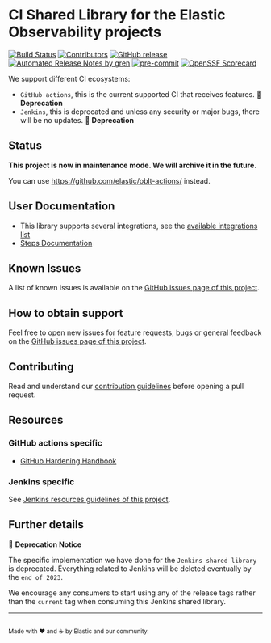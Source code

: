 # CI Shared Library for the Elastic Observability projects

[![Build Status](https://github.com/elastic/apm-pipeline-library/actions/workflows/build-test.yml/badge.svg)](https://github.com/elastic/apm-pipeline-library/actions/workflows/build-test.yml)
[![Contributors](https://img.shields.io/github/contributors/elastic/apm-pipeline-library.svg)](https://github.com/elastic/apm-pipeline-library/graphs/contributors)
[![GitHub release](https://img.shields.io/github/release/elastic/apm-pipeline-library.svg?label=changelog)](https://github.com/elastic/apm-pipeline-library/releases/latest)
[![Automated Release Notes by gren](https://img.shields.io/badge/%F0%9F%A4%96-release%20notes-00B2EE.svg)](https://github-tools.github.io/github-release-notes/)
[![pre-commit](https://img.shields.io/badge/pre--commit-enabled-brightgreen?logo=pre-commit&logoColor=white)](https://github.com/pre-commit/pre-commit)
[![OpenSSF Scorecard](https://api.securityscorecards.dev/projects/github.com/elastic/apm-pipeline-library/badge)](https://securityscorecards.dev/viewer/?uri=github.com/elastic/apm-pipeline-library)

We support different CI ecosystems:

* `GitHub actions`, this is the current supported CI that receives features. 📌 **Deprecation**
* `Jenkins`, this is deprecated and unless any security or major bugs, there will be no updates. 📌 **Deprecation**

## Status

**This project is now in maintenance mode. We will archive it in the future.**

You can use https://github.com/elastic/oblt-actions/ instead.

## User Documentation

* This library supports several integrations, see the [available integrations list](INTEGRATIONS.md)
* [Steps Documentation](vars/README.md)

## Known Issues

A list of known issues is available on the [GitHub issues page of this project][apm-pipeline-library-issues].

## How to obtain support

Feel free to open new issues for feature requests, bugs or general feedback on
the [GitHub issues page of this project][apm-pipeline-library-issues].

## Contributing

Read and understand our [contribution guidelines][apm-pipeline-library-contribution]
before opening a pull request.

## Resources

### GitHub actions specific

* [GitHub Hardening Handbook](https://docs.github.com/en/actions/security-guides/security-hardening-for-github-actions)

### Jenkins specific

See [Jenkins resources guidelines of this project][jenkins-resources].

## Further details

📌 **Deprecation Notice**

The specific implementation we have done for the `Jenkins shared library` is deprecated. Everything related to Jenkins will be deleted eventually by the `end of 2023`.

We encourage any consumers to start using any of the release tags rather than the `current` tag when consuming this Jenkins shared library.

---

[apm-pipeline-library-issues]: https://github.com/elastic/apm-pipeline-library/issues
[apm-pipeline-library-contribution]: docs/CONTRIBUTING.md
[jenkins-resources]: JENKINS.md

<sup><br>Made with ♥️ and ☕️ by Elastic and our community.</sup>

